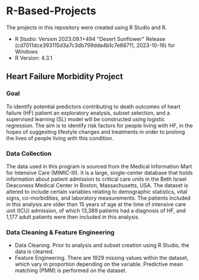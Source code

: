 # R-Based-Projects
The projects in this repository were created using R Studio and R.
- R Studio: Version 2023.09.1+494 "Desert Sunflower" Release (cd7011dce393115d3a7c3db799dda4b1c7e88711, 2023-10-16) for Windows
- R Version: 4.3.1


## Heart Failure Morbidity Project
### Goal
To identify potential predictors contributing to death outcomes of heart failure (HF) patient an exploratory analysis, subset selection, and a supervised learning (SL) model will be constructed using logistic regression. The aim is to identify risk factors for people living with HF, in the hopes of suggesting lifestyle changes and treatments in order to prolong the lives of people living with this condition.
### Data Collection
The data used in this program is sourced from the Medical Information Mart for Intensive Care (MIMIC-III). It is a large, single-center database that holds information about patient admission to critical care units in the Beth Israel Deaconess Medical Center in Boston, Massachusetts, USA. The dataset is altered to include certain variables relating to demographic statistics, vital signs, co-morbidities, and laboratory measurements. The patients included in this analysis are older than 15 years of age at the time of intensive care unit (ICU) admission, of which 13,389 patients had a diagnosis of HF, and 1,177 adult patients were then included in this analysis.
### Data Cleaning & Feature Engineering
  - Data Cleaning. Prior to analysis and subset creation using R Studio, the data is cleaned. 
  - Feature Engineering. There are 1929 missing values within the dataset, which vary in proportion depending on the variable. Predictive mean matching (PMM) is performed on the      dataset.


